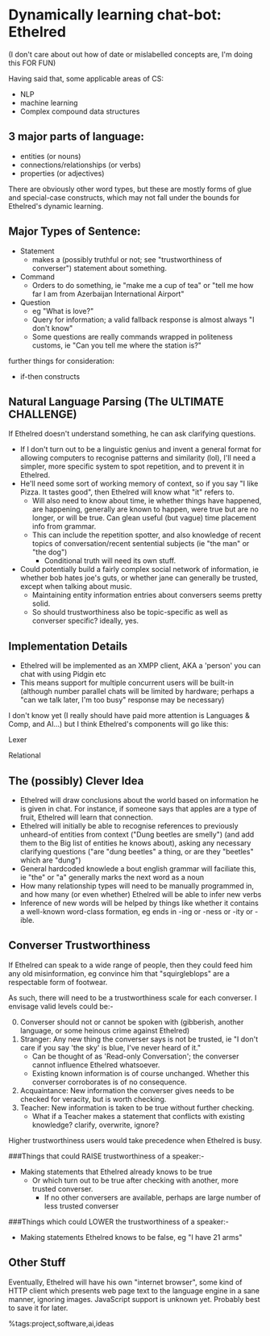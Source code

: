 Dynamically learning chat-bot: Ethelred
=============================
(I don't care about out how of date or mislabelled concepts are, I'm doing this FOR FUN)

Having said that, some applicable areas of CS:

* NLP
* machine learning
* Complex compound data structures


3 major parts of language:
--------------------------

* entities (or nouns)
* connections/relationships (or verbs)
* properties (or adjectives)

There are obviously other word types, but these are mostly forms of glue and special-case constructs, which may not fall under the bounds for Ethelred's dynamic learning.

Major Types of Sentence:
--------------------------

* Statement
	* makes a (possibly truthful or not; see "trustworthiness of converser") statement about something.
* Command
	* Orders to do something, ie "make me a cup of tea" or "tell me how far I am from Azerbaijan International Airport"
* Question
	* eg "What is love?"
	* Query for information; a valid fallback response is almost always "I don't know"
	* Some questions are really commands wrapped in politeness customs, ie "Can you tell me where the station is?"

further things for consideration:

* if-then constructs

Natural Language Parsing (The ULTIMATE CHALLENGE)
-------------------------------------------------

If Ethelred doesn't understand something, he can ask clarifying questions.

* If I don't turn out to be a linguistic genius and invent a general format for allowing computers to recognise patterns and similarity (lol), 
	I'll need a simpler, more specific system to spot repetition, and to prevent it in Ethelred.
* He'll need some sort of working memory of context, so if you say "I like Pizza. It tastes good", then Ethelred will know what "it" refers to.
	* Will also need to know about time, ie whether things have happened, are happening, generally are known to happen, were true but are no longer, or will be true.
	Can glean useful (but vague) time placement info from grammar.
	* This can include the repetition spotter, and also knowledge of recent topics of conversation/recent sentential subjects (ie "the man" or "the dog")
		* Conditional truth will need its own stuff.
* Could potentially build a fairly complex social network of information, ie whether bob hates joe's guts, or whether jane can generally be trusted, except when talking about music.
	* Maintaining entity information entries about conversers seems pretty solid.
	* So should trustworthiness also be topic-specific as well as converser specific? ideally, yes.


Implementation Details
----------------------

* Ethelred will be implemented as an XMPP client, AKA a 'person' you can chat with using Pidgin etc
* This means support for multiple concurrent users will be built-in (although number parallel chats will be limited by hardware; perhaps a "can we talk later, I'm too busy" response may be necessary)

I don't know yet (I really should have paid more attention is Languages & Comp, and AI...) but I think Ethelred's components will go like this:

Lexer 

Relational 

The (possibly) Clever Idea
--------------------------

* Ethelred will draw conclusions about the world based on information he is given in chat. For instance, if someone says that apples are a type of fruit, Ethelred will learn that connection. 
* Ethelred will initially be able to recognise references to previously unheard-of entities from context ("Dung beetles are smelly") (and add them to the Big list of entities he knows about), asking any necessary clarifying questions ("are "dung beetles" a thing, or are they "beetles" which are "dung")
* General hardcoded knowlede a bout english grammar will faciliate this, ie "the" or "a" generally marks the next word as a noun
* How many relationship types will need to be manually programmed in, and how many (or even whether) Ethelred will be able to infer new verbs
* Inference of new words will be helped by things like whether it contains a well-known word-class formation, eg ends in -ing or -ness or -ity or -ible.

Converser Trustworthiness
-------------------------
If Ethelred can speak to a wide range of people, then they could feed him any old misinformation, eg convince him that "squirgleblops" are a respectable form of footwear.

As such, there will need to be a trustworthiness scale for each converser. I envisage valid levels could be:-

0. Converser should not or cannot be spoken with (gibberish, another language, or some heinous crime against Ethelred)
1. Stranger: Any new thing the converser says is not be trusted, ie "I don't care if you say 'the sky' is blue, I've never heard of it."
	* Can be thought of as 'Read-only Conversation'; the converser cannot influence Ethelred whatsoever.
	* Existing known information is of course unchanged. Whether this converser corroborates is of no consequence.
2. Acquaintance: New information the converser gives needs to be checked for veracity, but is worth checking.
3. Teacher: New information is taken to be true without further checking.
	* What if a Teacher makes a statement that conflicts with existing knowledge? clarify, overwrite, ignore?
	
Higher trustworthiness users would take precedence when Ethelred is busy.

###Things that could RAISE trustworthiness of a speaker:-

* Making statements that Ethelred already knows to be true
	* Or which turn out to be true after checking with another, more trusted converser.
		* If no other conversers are available, perhaps are large number of less trusted converser
		
###Things which could LOWER the trustworthiness of a speaker:-

* Making statements Ethelred knows to be false, eg "I have 21 arms"

Other Stuff
-----------

Eventually, Ethelred will have his own "internet browser", some kind of HTTP client which presents web page text to the language engine in a sane manner, ignoring images. JavaScript support is unknown yet. Probably best to save it for later.

%tags:project,software,ai,ideas
